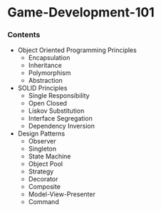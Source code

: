 # Game-Development-101

### Contents

 <ul>
  <li>Object Oriented Programming Principles
   <ul>
      <li>Encapsulation</li>
      <li>Inheritance</li>
      <li>Polymorphism</li>
      <li>Abstraction</li>
    </ul>
 </li>
  <li>SOLID Principles
   <ul>
      <li>Single Responsibility</li>
      <li>Open Closed</li>
      <li>Liskov Substitution</li>
      <li>Interface Segregation</li>
      <li>Dependency Inversion</li>
    </ul>
 </li>
  <li>Design Patterns
    <ul>
      <li>Observer</li>
      <li>Singleton</li>
      <li>State Machine</li>
      <li>Object Pool</li>
      <li>Strategy</li>
      <li>Decorator</li>
      <li>Composite</li>
      <li>Model-View-Presenter</li>
      <li>Command</li>
    </ul>
  </li>
</ul>
